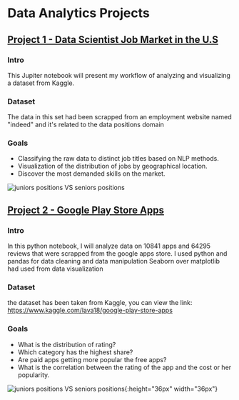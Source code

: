 # Data Analytics Projects
##  <span style="color:red">[Project 1 - Data Scientist Job Market in the U.S](https://github.com/NirAharon1/Data-Analytics-Projects/blob/main/Project%201%20-%20Data%20Scientist%20Job%20Market%20in%20the%20U.S/DS%20job%20market.ipynb "Project 1 - Data Scientist Job Market in the U.S")</span>

### Intro
This Jupiter notebook will present my workflow of analyzing and visualizing a dataset from Kaggle.

### Dataset
The data in this set had been scrapped from an employment website named "indeed" and it's related to the data positions domain

### Goals
* Classifying the raw data to distinct job titles based on NLP methods.
* Visualization of the distribution of jobs by geographical location.
* Discover the most demanded skills on the market.

![juniors positions VS seniors positions](https://github.com/NirAharon1/Data-Analytics-Projects/blob/main/Project%201%20-%20Data%20Scientist%20Job%20Market%20in%20the%20U.S/positions.png )


##  <span style="color:red">[Project 2 - Google Play Store Apps](https://github.com/NirAharon1/Data-Analytics-Projects/blob/main/Project%202%20-%20Google%20Play%20Store%20Apps/google%20paly%20store%20apps.ipynb "Project 2 - Google Play Store Apps")</span>

### Intro
In this python notebook, I will analyze data on 10841 apps and 64295 reviews that were scrapped from the google apps store.
I used python and pandas for data cleaning and data manipulation
Seaborn over matplotlib had used from data visualization

### Dataset
the dataset has been taken from Kaggle,
you can view the link: https://www.kaggle.com/lava18/google-play-store-apps 

### Goals
* What is the distribution of rating?
* Which category has the highest share? 
* Are paid apps getting more popular the free apps? 
* What is the correlation between the rating of the app and the cost or her popularity.

![juniors positions VS seniors positions](https://github.com/NirAharon1/Data-Analytics-Projects/blob/main/Project%202%20-%20Google%20Play%20Store%20Apps/Rating%20distribution.png ){:height="36px" width="36px"}


  
